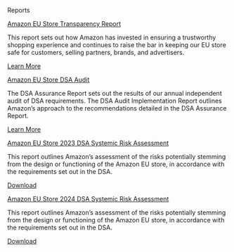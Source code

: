 Reports

[Amazon EU Store Transparency Report](https://trustworthyshopping.aboutamazon.com/digital-services-act-dsa-amazon-eu-store-transparency-report)

This report sets out how Amazon has invested in ensuring a trustworthy shopping experience and continues to raise the bar in keeping our EU store safe for customers, selling partners, brands, and advertisers.

[Learn More](https://trustworthyshopping.aboutamazon.com/digital-services-act-dsa-amazon-eu-store-transparency-report)

[Amazon EU Store DSA Audit](https://trustworthyshopping.aboutamazon.com/digital-services-act-dsa-audit-reports)

The DSA Assurance Report sets out the results of our annual independent audit of DSA requirements. The DSA Audit Implementation Report outlines Amazon’s approach to the recommendations detailed in the DSA Assurance Report.

[Learn More](https://trustworthyshopping.aboutamazon.com/digital-services-act-dsa-audit-reports)

[Amazon EU Store 2023 DSA Systemic Risk Assessment](https://trustworthyshopping.aboutamazon.com/attachment-file-eu-dsa-risk-assessment-report-amazon-2023)

This report outlines Amazon’s assessment of the risks potentially stemming from the design or functioning of the Amazon EU store, in accordance with the requirements set out in the DSA.

[Download](https://trustworthyshopping.aboutamazon.com/attachment-file-eu-dsa-risk-assessment-report-amazon-2023)

[Amazon EU Store 2024 DSA Systemic Risk Assessment](https://trustworthyshopping.aboutamazon.com/attachment-file-eu-dsa-risk-assessment-report-amazon-2024-pdf)

This report outlines Amazon’s assessment of the risks potentially stemming from the design or functioning of the Amazon EU store, in accordance with the requirements set out in the DSA.  

[Download](https://trustworthyshopping.aboutamazon.com/attachment-file-eu-dsa-risk-assessment-report-amazon-2024-pdf)